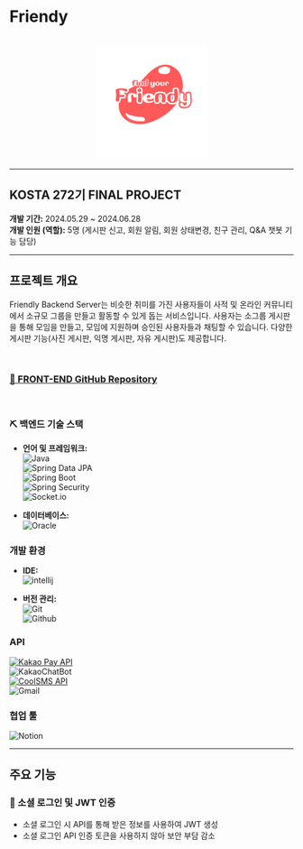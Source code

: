# Friendy

<p align="center">
  <br>
  <img src="./src/main/resources/logo.png" width="200">
  <br>
</p>

---

## KOSTA 272기 FINAL PROJECT
**개발 기간:** 2024.05.29 ~ 2024.06.28  
**개발 인원 (역할):** 5명 (게시판 신고, 회원 알림, 회원 상태변경, 친구 관리, Q&A 챗봇 기능 담당)

---

## 프로젝트 개요

Friendly Backend Server는 비슷한 취미를 가진 사용자들이 사적 및 온라인 커뮤니티에서 소규모 그룹을 만들고 활동할 수 있게 돕는 서비스입니다. 사용자는 소그룹 게시판을 통해 모임을 만들고, 모임에 지원하며 승인된 사용자들과 채팅할 수 있습니다. 다양한 게시판 기능(사진 게시판, 익명 게시판, 자유 게시판)도 제공합니다.

<br/>

### [🔗 FRONT-END GitHub Repository](https://github.com/jinu9561/friendy_front)

<br/>

### ⛏️ 백엔드 기술 스택

- **언어 및 프레임워크:**  
  ![Java](https://img.shields.io/badge/Java-17-orange?style=for-the-badge&logo=Java&logoColor=white)  <br/>
  ![Spring Data JPA](https://img.shields.io/badge/Spring%20Data%20JPA-3.3.0.RELEASE-green?style=for-the-badge&logo=Spring&logoColor=white)<br/>
  ![Spring Boot](https://img.shields.io/badge/Spring%20Boot-3.3.0.RELEASE-green?style=for-the-badge&logo=Spring&logoColor=white)<br/>
  ![Spring Security](https://img.shields.io/badge/Spring%20Security-3.3.0.RELEASE-green?style=for-the-badge&logo=Spring&logoColor=white)<br/>
  ![Socket.io](https://img.shields.io/badge/Socket.io-black?style=for-the-badge&logo=socket.io&badgeColor=010101)<br/>

- **데이터베이스:**  
  ![Oracle](https://img.shields.io/badge/Oracle-F80000?style=for-the-badge&logo=oracle&logoColor=white)<br/>


### 개발 환경

- **IDE:**  
  ![intellij](https://img.shields.io/badge/intellij-000000?style=for-the-badge&logo=intellijidea&logoColor=white)<br/>

- **버전 관리:**  
  ![Git](https://img.shields.io/badge/Git-F05032?style=for-the-badge&logo=Git&logoColor=white)<br/>
  ![Github](https://img.shields.io/badge/GitHub-181717?style=for-the-badge&logo=GitHub&logoColor=white)<br/>


### API

[![Kakao Pay API](https://img.shields.io/badge/Kakao%20Pay%20API-FFCD00?style=for-the-badge&logo=kakao&logoColor=black)](https://developers.kakao.com/docs/latest/ko/kakaopay)  <br/>
![KakaoChatBot](https://img.shields.io/badge/kakao_ChatBot-ffcd00.svg?style=for-the-badge&logo=kakaoChatBot&logoColor=000000)<br/>
[![CoolSMS API](https://img.shields.io/badge/CoolSMS%20API-5B9BD5?style=for-the-badge&logo=coolpad&logoColor=white)](https://www.coolsms.co.kr/)  <br/>
![Gmail](https://img.shields.io/badge/Gmail-D14836?style=for-the-badge&logo=gmail&logoColor=white)  <br/>

### 협업 툴

![Notion](https://img.shields.io/badge/Notion-000000?style=for-the-badge&logo=Notion&logoColor=white)  <br/>

---

## 주요 기능

### 🛒 소셜 로그인 및 JWT 인증
- 소셜 로그인 시 API를 통해 받은 정보를 사용하여 JWT 생성
- 소셜 로그인 API 인증 토큰을 사용하지 않아 보안 부담 감소
